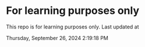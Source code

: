 # For learning purposes only
This repo is for learning purposes only.
Last updated at

Thursday, September 26, 2024 2:19:18 PM

